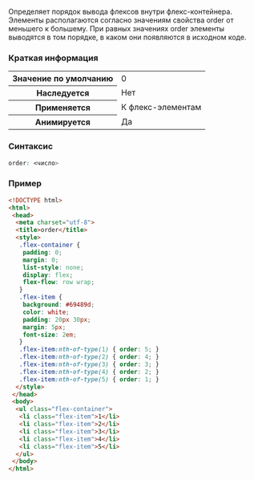 Определяет порядок вывода флексов внутри флекс-контейнера. Элементы располагаются согласно значениям свойства order от меньшего к большему. При равных значениях order элементы выводятся в том порядке, в каком они появляются в исходном коде.

### Краткая информация
<table>
	<tbody>
		<tr>
			<th>Значение по умолчанию</th>
			<td>0</td>
		</tr>
		<tr>
			<th>Наследуется</th>
			<td>Нет</td>
		</tr>
		<tr>
			<th>Применяется</th>
			<td>К флекс-элементам</td>
		</tr>
		<tr>
			<th>Анимируется</th>
			<td>Да</td>
		</tr>
	</tbody>
</table>

### Синтаксис
```css
order: <число>
```

### Пример
```html
<!DOCTYPE html>
<html>
 <head>
  <meta charset="utf-8">
  <title>order</title>
  <style>
   .flex-container {
    padding: 0;
    margin: 0;
    list-style: none; 
    display: flex; 
    flex-flow: row wrap;
   }
   .flex-item {
    background: #69489d;
    color: white;
    padding: 20px 30px;
    margin: 5px; 
    font-size: 2em;
   }
   .flex-item:nth-of-type(1) { order: 5; }
   .flex-item:nth-of-type(2) { order: 4; }
   .flex-item:nth-of-type(3) { order: 3; }
   .flex-item:nth-of-type(4) { order: 2; }
   .flex-item:nth-of-type(5) { order: 1; }
  </style>
 </head>
 <body>
  <ul class="flex-container">
   <li class="flex-item">1</li>
   <li class="flex-item">2</li>
   <li class="flex-item">3</li>
   <li class="flex-item">4</li>
   <li class="flex-item">5</li>
  </ul>
 </body>
</html>
```

